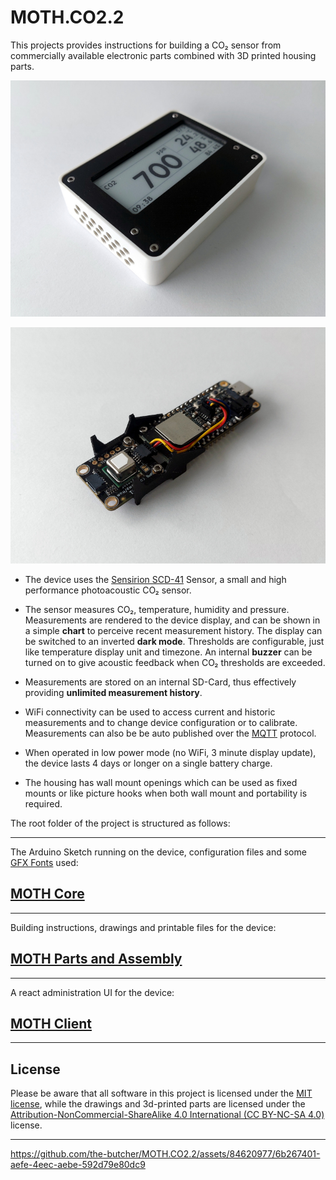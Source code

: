 # MOTH.CO2.2

This projects provides instructions for building a CO₂ sensor from commercially available electronic parts combined with 3D printed housing parts.

![CO₂-Sensor fully assembled](/images/sensor01_800.jpg?raw=true)

![CO₂-Sensor electronics](/images/sensor02_800.jpg?raw=true)

- The device uses the [Sensirion SCD-41](https://www.adafruit.com/product/5190) Sensor, a small and high performance photoacoustic CO₂ sensor.

- The sensor measures CO₂, temperature, humidity and pressure. Measurements are rendered to the device display, and can be shown in a simple <b>chart</b> to perceive recent measurement history. The display can be switched to an inverted <b>dark mode</b>. Thresholds are configurable, just like temperature display unit and timezone. An internal <b>buzzer</b> can be turned on to give acoustic feedback when CO₂ thresholds are exceeded.

- Measurements are stored on an internal SD-Card, thus effectively providing <b>unlimited measurement history</b>.

- WiFi connectivity can be used to access current and historic measurements and to change device configuration or to calibrate. Measurements can also be be auto published over the [MQTT](https://de.wikipedia.org/wiki/MQTT) protocol.

- When operated in low power mode (no WiFi, 3 minute display update), the device lasts 4 days or longer on a single battery charge.

- The housing has wall mount openings which can be used as fixed mounts or like picture hooks when both wall mount and portability is required.

The root folder of the project is structured as follows:

---

The Arduino Sketch running on the device, configuration files and some [GFX Fonts](https://learn.adafruit.com/adafruit-gfx-graphics-library/using-fonts) used:

## [MOTH Core](moth_core/README.md)

---

Building instructions, drawings and printable files for the device:


## [MOTH Parts and Assembly](moth_parts/README.md)

---

A react administration UI for the device:


## [MOTH Client](moth_client/README.md)

---

## License

Please be aware that all software in this project is licensed under the [MIT license](license.txt), while the drawings and 3d-printed parts are licensed under the [Attribution-NonCommercial-ShareAlike 4.0 International (CC BY-NC-SA 4.0)](https://creativecommons.org/licenses/by-nc-sa/4.0/) license.

---

https://github.com/the-butcher/MOTH.CO2.2/assets/84620977/6b267401-aefe-4eec-aebe-592d79e80dc9

